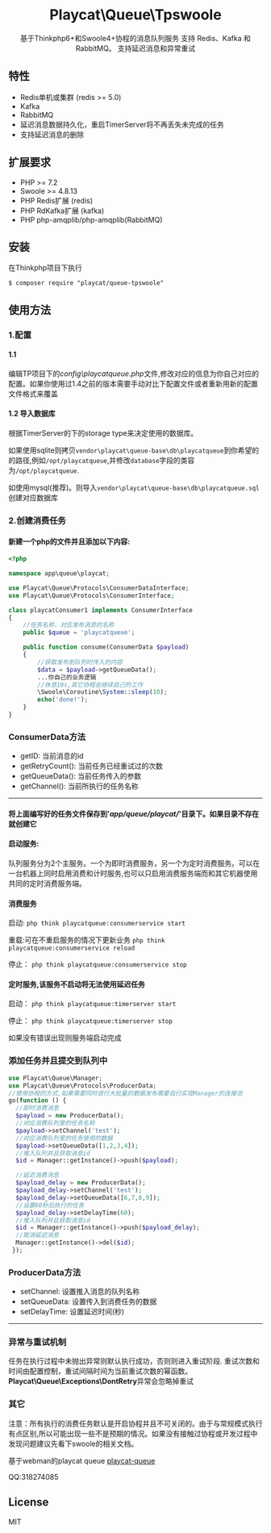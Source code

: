 
<h1 align="center">Playcat\Queue\Tpswoole</h1>

<p align="center">基于Thinkphp6+和Swoole4+协程的消息队列服务
支持 Redis、Kafka 和 RabbitMQ。 支持延迟消息和异常重试</p>

## 特性

- Redis单机或集群 (redis >= 5.0)
- Kafka 
- RabbitMQ
- 延迟消息数据持久化，重启TimerServer将不再丢失未完成的任务
- 支持延迟消息的删除

## 扩展要求

- PHP >= 7.2
- Swoole >= 4.8.13
- PHP Redis扩展 (redis)
- PHP RdKafka扩展 (kafka)
- PHP php-amqplib/php-amqplib(RabbitMQ)

## 安装
在Thinkphp项目下执行
```shell
$ composer require "playcat/queue-tpswoole"
```

## 使用方法

### 1.配置

#### 1.1
编辑TP项目下的*config\playcatqueue.php*文件,修改对应的信息为你自己对应的配置。如果你使用过1.4之前的版本需要手动对比下配置文件或者重新用新的配置文件格式来覆盖

#### 1.2 导入数据库
根据TimerServer的下的storage type来决定使用的数据库。

如果使用sqlite则拷贝`vendor\playcat\queue-base\db\playcatqueue`到你希望的的路径,例如`/opt/playcatqueue`,并修改`database`字段的类容为`/opt/playcatqueue`.

如使用mysql(推荐)。则导入`vendor\playcat\queue-base\db\playcatqueue.sql`创建对应数据库

### 2.创建消费任务

#### 新建一个php的文件并且添加以下内容:

```php
<?php

namespace app\queue\playcat;

use Playcat\Queue\Protocols\ConsumerDataInterface;
use Playcat\Queue\Protocols\ConsumerInterface;

class playcatConsumer1 implements ConsumerInterface
{
    //任务名称，对应发布消息的名称
    public $queue = 'playcatqueue';

    public function consume(ConsumerData $payload)
    {
        //获取发布到队列时传入的内容
        $data = $payload->getQueueData();
        ...你自己的业务逻辑
        //休息10s,其它协程会继续自己的工作
        \Swoole\Coroutine\System::sleep(10);
        echo('done!');
    }
}

```

### ConsumerData方法

- getID: 当前消息的id
- getRetryCount(): 当前任务已经重试过的次数
- getQueueData():  当前任务传入的参数
- getChannel(): 当前所执行的任务名称
- - -

#### 将上面编写好的任务文件保存到'*app/queue/playcat/*'目录下。如果目录不存在就创建它


#### 启动服务:
队列服务分为2个主服务。一个为即时消费服务，另一个为定时消费服务。可以在一台机器上同时启用消费和计时服务,也可以只启用消费服务端而和其它机器使用共同的定时消费服务端。

#### 消费服务

启动:
`php think playcatqueue:consumerservice start`

重载:可在不重启服务的情况下更新业务
`php think playcatqueue:consumerservice reload`

停止：
`php think playcatqueue:consumerservice stop`


#### 定时服务,该服务不启动将无法使用延迟任务

启动：
`php think playcatqueue:timerserver start`

停止：
`php think playcatqueue:timerserver stop`

如果没有错误出现则服务端启动完成

### 添加任务并且提交到队列中

```php
use Playcat\Queue\Manager;
use Playcat\Queue\Protocols\ProducerData;
//使用协程的方式,如果需要同时进行大批量的数据发布需要自行实现Manager的连接池
go(function () {
  //即时消费消息
  $payload = new ProducerData();
  //对应消费队列里的任务名称
  $payload->setChannel('test');
  //对应消费队列里的任务使用的数据
  $payload->setQueueData([1,2,3,4]);
  //推入队列并且获取消息id
  $id = Manager::getInstance()->push($payload);

  //延迟消费消息
  $payload_delay = new ProducerData();
  $payload_delay->setChannel('test');
  $payload_delay->setQueueData([6,7,8,9]);
  //设置60秒后执行的任务
  $payload_delay->setDelayTime(60);
  //推入队列并且获取消息id
  $id = Manager::getInstance()->push($payload_delay);
  //取消延迟消息
  Manager::getInstance()->del($id);
 });
```

### ProducerData方法

- setChannel: 设置推入消息的队列名称
- setQueueData: 设置传入到消费任务的数据
- setDelayTime: 设置延迟时间(秒)
- - -

### 异常与重试机制

任务在执行过程中未抛出异常则默认执行成功，否则则进入重试阶段.
重试次数和时间由配置控制，重试间隔时间为当前重试次数的幂函数。
**Playcat\Queue\Exceptions\DontRetry**异常会忽略掉重试


### 其它

注意：所有执行的消费任务默认是开启协程并且不可关闭的。由于与常规模式执行有点区别,所以可能出现一些不是预期的情况。如果没有接触过协程或开发过程中发现问题建议先看下swoole的相关文档。



基于webman的playcat queue
[playcat-queue ](https://github.com/nsnake/playcat-queue)

QQ:318274085

## License

MIT
